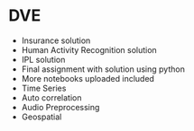 # DVE
* Insurance solution 
* Human Activity Recognition solution
* IPL solution
* Final assignment with solution using python
* More notebooks uploaded included
* Time Series
* Auto correlation
* Audio Preprocessing
* Geospatial
